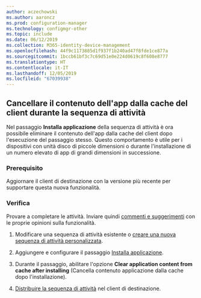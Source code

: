 ```yaml
---
author: aczechowski
ms.author: aaroncz
ms.prod: configuration-manager
ms.technology: configmgr-other
ms.topic: include
ms.date: 06/12/2019
ms.collection: M365-identity-device-management
ms.openlocfilehash: 44f9c1173885d1f937f1b240ad47f8fde1ce877a
ms.sourcegitcommit: 1bccb61bf3c7c69d51e0e224d0619c8f608e8777
ms.translationtype: HT
ms.contentlocale: it-IT
ms.lasthandoff: 12/05/2019
ms.locfileid: "67039938"
---
```

## <a name="bkmk_tscache"></a> Cancellare il contenuto dell'app dalla cache del client durante la sequenza di attività

<!--4485675-->

Nel passaggio **Installa applicazione** della sequenza di attività è ora possibile eliminare il contenuto dell'app dalla cache del client dopo l'esecuzione del passaggio stesso. Questo comportamento è utile per i dispositivi con unità disco di piccole dimensioni o durante l'installazione di un numero elevato di app di grandi dimensioni in successione.

### <a name="prerequisite"></a>Prerequisito

Aggiornare il client di destinazione con la versione più recente per supportare questa nuova funzionalità.

### <a name="try-it-out"></a>Verifica

Provare a completare le attività. Inviare quindi [commenti e suggerimenti](/sccm/core/understand/find-help#product-feedback) con le proprie opinioni sulla funzionalità.

1. Modificare una sequenza di attività esistente o [creare una nuova sequenza di attività personalizzata](/sccm/osd/deploy-use/create-a-custom-task-sequence).

1. Aggiungere e configurare il passaggio [Installa applicazione](/sccm/osd/understand/task-sequence-steps#BKMK_InstallApplication).

1. Durante il passaggio, abilitare l'opzione **Clear application content from cache after installing** (Cancella contenuto applicazione dalla cache dopo l'installazione).

1. [Distribuire la sequenza di attività](/sccm/osd/deploy-use/deploy-a-task-sequence) nel client di destinazione.
